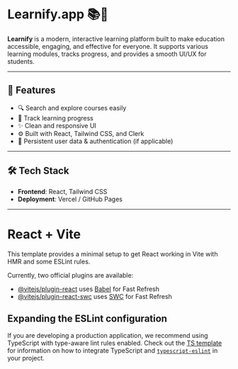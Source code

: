 # Learnify.app 📚🚀

**Learnify** is a modern, interactive learning platform built to make education accessible, engaging, and effective for everyone. It supports various learning modules, tracks progress, and provides a smooth UI/UX for students.

---

## 🧠 Features

- 🔍 Search and explore courses easily
- 🧾 Track learning progress
- ✨ Clean and responsive UI
- ⚙️ Built with React, Tailwind CSS, and Clerk
- 💾 Persistent user data & authentication (if applicable)

---

## 🛠️ Tech Stack

- **Frontend**: React, Tailwind CSS
- **Deployment**: Vercel / GitHub Pages

---




# React + Vite

This template provides a minimal setup to get React working in Vite with HMR and some ESLint rules.

Currently, two official plugins are available:

- [@vitejs/plugin-react](https://github.com/vitejs/vite-plugin-react/blob/main/packages/plugin-react) uses [Babel](https://babeljs.io/) for Fast Refresh
- [@vitejs/plugin-react-swc](https://github.com/vitejs/vite-plugin-react/blob/main/packages/plugin-react-swc) uses [SWC](https://swc.rs/) for Fast Refresh

## Expanding the ESLint configuration

If you are developing a production application, we recommend using TypeScript with type-aware lint rules enabled. Check out the [TS template](https://github.com/vitejs/vite/tree/main/packages/create-vite/template-react-ts) for information on how to integrate TypeScript and [`typescript-eslint`](https://typescript-eslint.io) in your project.
